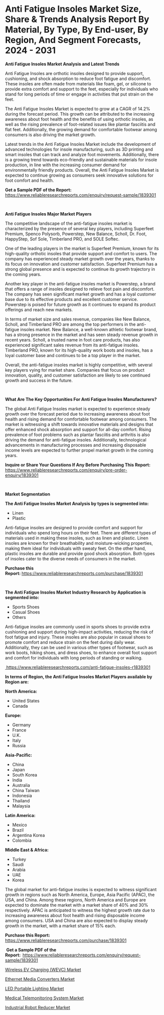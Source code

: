 <p><h1>Anti Fatigue Insoles Market Size, Share & Trends Analysis Report By Material, By Type, By End-user, By Region, And Segment Forecasts, 2024 - 2031</h1></p><p><strong>Anti Fatigue Insoles Market Analysis and Latest Trends</strong></p>
<p><p>Anti Fatigue Insoles are orthotic insoles designed to provide support, cushioning, and shock absorption to reduce foot fatigue and discomfort. These insoles are often made from materials like foam, gel, or silicone to provide extra comfort and support to the feet, especially for individuals who stand for long periods of time or engage in activities that put strain on the feet.</p><p>The Anti Fatigue Insoles Market is expected to grow at a CAGR of 14.2% during the forecast period. This growth can be attributed to the increasing awareness about foot health and the benefits of using orthotic insoles, as well as the rising prevalence of foot-related issues like plantar fasciitis and flat feet. Additionally, the growing demand for comfortable footwear among consumers is also driving the market growth.</p><p>Latest trends in the Anti Fatigue Insoles Market include the development of advanced technologies for insole manufacturing, such as 3D printing and smart insoles that can track and analyze foot movements. Additionally, there is a growing trend towards eco-friendly and sustainable materials for insole production, in line with the increasing consumer demand for environmentally friendly products. Overall, the Anti Fatigue Insoles Market is expected to continue growing as consumers seek innovative solutions for foot comfort and health.</p></p>
<p><strong>Get a Sample PDF of the Report:&nbsp;</strong> <a href="https://www.reliableresearchreports.com/enquiry/request-sample/1839301">https://www.reliableresearchreports.com/enquiry/request-sample/1839301</a></p>
<p>&nbsp;</p>
<p><strong>Anti Fatigue Insoles Major Market Players</strong></p>
<p><p>The competitive landscape of the anti-fatigue insoles market is characterized by the presence of several key players, including Superfeet Premium, Spenco Polysorb, Powerstep, New Balance, Scholl, Dr. Foot, HappyStep, Sof Sole, Timberland PRO, and SOLE Softec. </p><p>One of the leading players in the market is Superfeet Premium, known for its high-quality orthotic insoles that provide support and comfort to users. The company has experienced steady market growth over the years, thanks to its focus on innovation and customer satisfaction. Superfeet Premium has a strong global presence and is expected to continue its growth trajectory in the coming years.</p><p>Another key player in the anti-fatigue insoles market is Powerstep, a brand that offers a range of insoles designed to relieve foot pain and discomfort. The company has seen significant market growth and has a loyal customer base due to its effective products and excellent customer service. Powerstep is poised for future growth as it continues to expand its product offerings and reach new markets.</p><p>In terms of market size and sales revenue, companies like New Balance, Scholl, and Timberland PRO are among the top performers in the anti-fatigue insoles market. New Balance, a well-known athletic footwear brand, has a strong presence in the market and has seen steady revenue growth in recent years. Scholl, a trusted name in foot care products, has also experienced significant sales revenue from its anti-fatigue insoles. Timberland PRO, known for its high-quality work boots and insoles, has a loyal customer base and continues to be a top player in the market.</p><p>Overall, the anti-fatigue insoles market is highly competitive, with several key players vying for market share. Companies that focus on product innovation, quality, and customer satisfaction are likely to see continued growth and success in the future.</p></p>
<p>&nbsp;</p>
<p><strong>What Are The Key Opportunities For Anti Fatigue Insoles Manufacturers?</strong></p>
<p><p>The global Anti Fatigue Insoles market is expected to experience steady growth over the forecast period due to increasing awareness about foot health and rising demand for comfortable footwear among consumers. The market is witnessing a shift towards innovative materials and designs that offer enhanced shock absorption and support for all-day comfort. Rising prevalence of foot problems such as plantar fasciitis and arthritis is also driving the demand for anti-fatigue insoles. Additionally, technological advancements in manufacturing processes and increasing disposable income levels are expected to further propel market growth in the coming years.</p></p>
<p><strong>Inquire or Share Your Questions If Any Before Purchasing This Report:</strong> <a href="https://www.reliableresearchreports.com/enquiry/pre-order-enquiry/1839301">https://www.reliableresearchreports.com/enquiry/pre-order-enquiry/1839301</a></p>
<p>&nbsp;</p>
<p><strong>Market Segmentation</strong></p>
<p><strong>The Anti Fatigue Insoles Market Analysis by types is segmented into:</strong></p>
<p><ul><li>Linen</li><li>Plastic</li></ul></p>
<p><p>Anti-fatigue insoles are designed to provide comfort and support for individuals who spend long hours on their feet. There are different types of materials used in making these insoles, such as linen and plastic. Linen insoles are known for their breathability and moisture-wicking properties, making them ideal for individuals with sweaty feet. On the other hand, plastic insoles are durable and provide good shock absorption. Both types of insoles cater to the diverse needs of consumers in the market.</p></p>
<p><strong>Purchase this Report:&nbsp;</strong><a href="https://www.reliableresearchreports.com/purchase/1839301">https://www.reliableresearchreports.com/purchase/1839301</a></p>
<p>&nbsp;</p>
<p><strong>The Anti Fatigue Insoles Market Industry Research by Application is segmented into:</strong></p>
<p><ul><li>Sports Shoes</li><li>Casual Shoes</li><li>Others</li></ul></p>
<p><p>Anti-fatigue insoles are commonly used in sports shoes to provide extra cushioning and support during high-impact activities, reducing the risk of foot fatigue and injury. These insoles are also popular in casual shoes to promote comfort and reduce strain on the feet during daily wear. Additionally, they can be used in various other types of footwear, such as work boots, hiking shoes, and dress shoes, to enhance overall foot support and comfort for individuals with long periods of standing or walking.</p></p>
<p><a href="https://www.reliableresearchreports.com/anti-fatigue-insoles-r1839301">&nbsp;https://www.reliableresearchreports.com/anti-fatigue-insoles-r1839301</a></p>
<p><strong>In terms of Region, the Anti Fatigue Insoles Market Players available by Region are:</strong></p>
<p>
    <p> <strong> North America: </strong>
        <ul>
            <li>United States</li>
            <li>Canada</li>
        </ul>
        </p> 
    <p> <strong> Europe: </strong>
        <ul>
            <li>Germany</li>
            <li>France</li>
            <li>U.K.</li>
            <li>Italy</li>
            <li>Russia</li>
        </ul>
        </p> 
    <p> <strong> Asia-Pacific: </strong>
        <ul>
            <li>China</li>
            <li>Japan</li>
            <li>South Korea</li>
            <li>India</li>
            <li>Australia</li>
            <li>China Taiwan</li>
            <li>Indonesia</li>
            <li>Thailand</li>
            <li>Malaysia</li>
        </ul>
        </p> 
    <p> <strong> Latin America: </strong>
        <ul>
            <li>Mexico</li>
            <li>Brazil</li>
            <li>Argentina Korea</li>
            <li>Colombia</li>
        </ul>
        </p> 
    <p> <strong> Middle East & Africa: </strong>
        <ul>
            <li>Turkey</li>
            <li>Saudi</li>
            <li>Arabia</li>
            <li>UAE</li>
            <li>Korea</li>
        </ul>
    </p>
    </p>
<p><p>The global market for anti-fatigue insoles is expected to witness significant growth in regions such as North America, Europe, Asia Pacific (APAC), the USA, and China. Among these regions, North America and Europe are expected to dominate the market with a market share of 40% and 30% respectively. APAC is anticipated to witness the highest growth rate due to increasing awareness about foot health and rising disposable income among consumers. USA and China are also expected to display steady growth in the market, with a market share of 15% each.</p></p>
<p><strong>Purchase this Report: </strong><a href="https://www.reliableresearchreports.com/purchase/1839301">https://www.reliableresearchreports.com/purchase/1839301</a></p>
<p>&nbsp;<strong>Get a Sample PDF of the Report:&nbsp;&nbsp;</strong><a href="https://www.reliableresearchreports.com/enquiry/request-sample/1839301">https://www.reliableresearchreports.com/enquiry/request-sample/1839301</a></p>
<p><strong></strong></p>
<p><p><a href="https://www.linkedin.com/pulse/wireless-ev-charging-wevc-market-investigation-industry-evolution-fauaf">Wireless EV Charging (WEVC) Market</a></p><p><a href="https://medium.com/@joseph.baker466547/insights-into-the-ethernet-media-converters-market-market-players-market-size-geographical-201fe3575a49">Ethernet Media Converters Market</a></p><p><a href="https://medium.com/@emily.sutherland4534/led-portable-lighting-market-a-global-and-regional-analysis-focus-on-region-country-level-e731cf412fe5">LED Portable Lighting Market</a></p><p><a href="https://github.com/nettieBoyle39/Market-Research-Report-List-1/blob/main/medical-telemonitoring-system-market.md">Medical Telemonitoring System Market</a></p><p><a href="https://www.linkedin.com/pulse/global-industrial-robot-reducer-market-trends-insights-growth-rsevf">Industrial Robot Reducer Market</a></p></p>